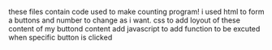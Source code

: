 these files contain code used to make counting program!
i used html to form a buttons and number to change as i want.
css to add loyout of these content of my buttond content 
add javascript to add function to be excuted when specific button is clicked
